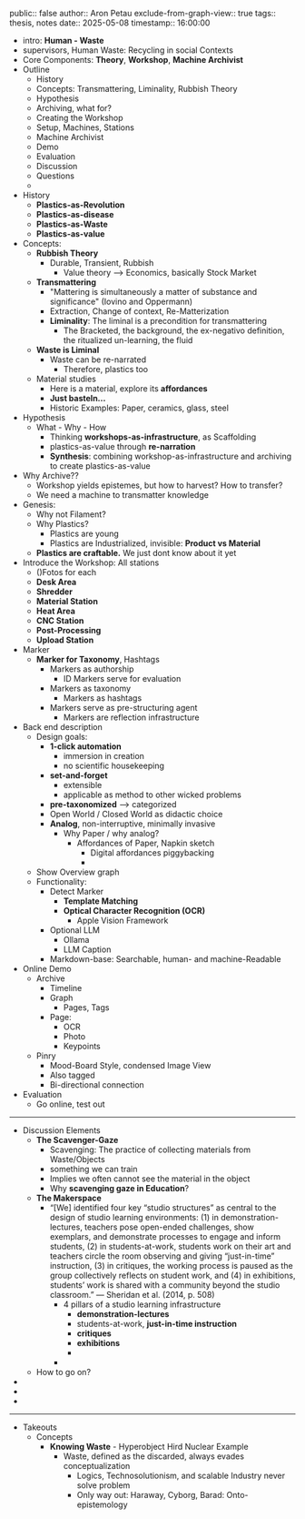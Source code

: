 public:: false
author:: Aron Petau
exclude-from-graph-view:: true
tags:: thesis, notes
date:: 2025-05-08
timestamp:: 16:00:00

- intro: **Human - Waste**
- supervisors, Human Waste: Recycling in social Contexts
- Core Components: **Theory**, **Workshop**, **Machine Archivist**
- Outline
	- History
	- Concepts: Transmattering, Liminality, Rubbish Theory
	- Hypothesis
	- Archiving, what for?
	- Creating the Workshop
	- Setup, Machines, Stations
	- Machine Archivist
	- Demo
	- Evaluation
	- Discussion
	- Questions
	-
- History
	- **Plastics-as-Revolution**
	- **Plastics-as-disease**
	- **Plastics-as-Waste**
	- **Plastics-as-value**
- Concepts:
	- **Rubbish Theory**
		- Durable, Transient, Rubbish
			- Value theory --> Economics, basically Stock Market
	- **Transmattering**
		- "Mattering is simultaneously a matter of substance and
		  significance" (Iovino and Oppermann)
		- Extraction, Change of context, Re-Matterization
		- **Liminality**: The liminal is a precondition for transmattering
			- The Bracketed, the background, the ex-negativo definition, the ritualized un-learning, the fluid
	- **Waste is Liminal**
		- Waste can be re-narrated
			- Therefore, plastics too
	- Material studies
		- Here is a material, explore its **affordances**
		- **Just basteln...**
		- Historic Examples: Paper, ceramics, glass, steel
- Hypothesis
	- What - Why - How
		- Thinking **workshops-as-infrastructure**, as Scaffolding
		- plastics-as-value through **re-narration**
		- **Synthesis**: combining workshop-as-infrastructure and archiving to create plastics-as-value
- Why Archive??
	- Workshop yields epistemes, but how to harvest? How to transfer?
	- We need a machine to transmatter knowledge
- Genesis:
	- Why not Filament?
	- Why Plastics?
		- Plastics are young
		- Plastics are Industrialized, invisible: **Product vs Material**
	- **Plastics are craftable.** We just dont know about it yet
- Introduce the Workshop: All stations
	- ()Fotos for each
	- **Desk Area**
	- **Shredder**
	- **Material Station**
	- **Heat Area**
	- **CNC Station**
	- **Post-Processing**
	- **Upload Station**
- Marker
	- **Marker for Taxonomy**, Hashtags
		- Markers as authorship
			- ID Markers serve for evaluation
		- Markers as taxonomy
			- Markers as hashtags
		- Markers serve as pre-structuring agent
			- Markers are reflection infrastructure
- Back end description
	- Design goals:
		- **1-click automation**
			- immersion in creation
			- no scientific housekeeping
		- **set-and-forget**
			- extensible
			- applicable as method to other wicked problems
		- **pre-taxonomized** --> categorized
		- Open World / Closed World as didactic choice
		- **Analog**, non-interruptive, minimally invasive
			- Why Paper / why analog?
				- Affordances of Paper, Napkin sketch
					- Digital affordances piggybacking
					-
	- Show Overview graph
	- Functionality:
		- Detect Marker
			- **Template Matching**
			- **Optical Character Recognition (OCR)**
				- Apple Vision Framework
		- Optional LLM
			- Ollama
			- LLM Caption
		- Markdown-base: Searchable, human- and machine-Readable
- Online Demo
	- Archive
		- Timeline
		- Graph
			- Pages, Tags
		- Page:
			- OCR
			- Photo
			- Keypoints
	- Pinry
		- Mood-Board Style, condensed Image View
		- Also tagged
		- Bi-directional connection
- Evaluation
	- Go online, test out
- ---
- Discussion Elements
	- **The Scavenger-Gaze**
		- Scavenging: The practice of collecting materials from Waste/Objects
		- something we can train
		- Implies we often cannot see the material in the object
		- Why **scavenging gaze in Education**?
	- **The Makerspace**
		- “[We] identified four key “studio structures” as central to the design of studio learning
		  environments: (1) in demonstration-lectures, teachers pose open-ended challenges,
		  show exemplars, and demonstrate processes to engage and inform students, (2) in
		  students-at-work, students work on their art and teachers circle the room observing and
		  giving “just-in-time” instruction, (3) in critiques, the working process is paused as the
		  group collectively reflects on student work, and (4) in exhibitions, students’ work is
		  shared with a community beyond the studio classroom.”
		  — Sheridan et al. (2014, p. 508)
			- 4 pillars of a studio learning infrastructure
				- **demonstration-lectures**
				- students-at-work, **just-in-time instruction**
				- **critiques**
				- **exhibitions**
				-
			-
	- How to go on?
-
-
-
- ---
- Takeouts
	- Concepts
		- **Knowing Waste** - Hyperobject Hird Nuclear Example
			- Waste, defined as the discarded, always evades conceptualization
				- Logics, Technosolutionism, and scalable Industry never solve problem
				- Only way out: Haraway, Cyborg, Barad: Onto-epistemology